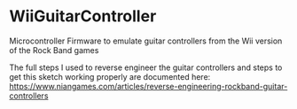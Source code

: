 # WiiGuitarController
Microcontroller Firmware to emulate guitar controllers from the Wii version of the Rock Band games

The full steps I used to reverse engineer the guitar controllers and steps to get this sketch working properly are documented here: https://www.niangames.com/articles/reverse-engineering-rockband-guitar-controllers
